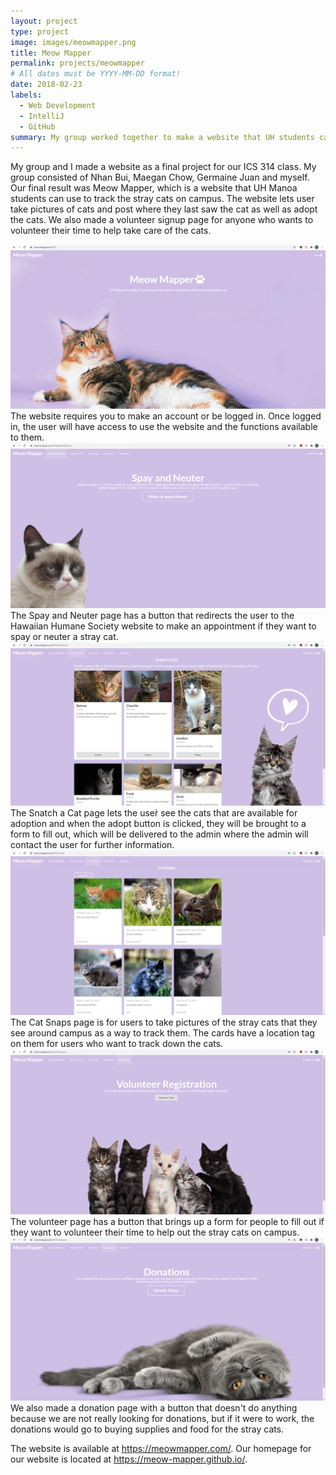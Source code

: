 ```yaml
---
layout: project
type: project
image: images/meowmapper.png
title: Meow Mapper
permalink: projects/meowmapper
# All dates must be YYYY-MM-DD format!
date: 2018-02-23
labels:
  - Web Development
  - IntelliJ
  - GitHub
summary: My group worked together to make a website that UH students can use to map the stray cats on campus.
---
```

My group and I made a website as a final project for our ICS 314 class. My group consisted of Nhan Bui, Maegan Chow, Germaine Juan and myself. Our final result was Meow Mapper, which is a website that UH Manoa students can use to track the stray cats on campus. The website lets user take pictures of cats and post where they last saw the cat as well as adopt the cats. We also made a volunteer signup page for anyone who wants to volunteer their time to help take care of the cats.

<img class="ui image" src="../images/meowmapper.png">
The website requires you to make an account or be logged in. Once logged in, the user will have access to use the website and the functions available to them.
<img class="ui image" src="../images/spayandneuter.png">
The Spay and Neuter page has a button that redirects the user to the Hawaiian Humane Society website to make an appointment if they want to spay or neuter a stray cat.
<img class="ui image" src="../images/snatchacat.png">
The Snatch a Cat page lets the user̀ see the cats that are available for adoption and when the adopt button is clicked, they will be brought to a form to fill out, which will be delivered to the admin where the admin will contact the user for further information.
<img class="ui image" src="../images/catsnaps.png">
The Cat Snaps page is for users to take pictures of the stray cats that they see around campus as a way to track them. The cards have a location tag on them for users who want to track down the cats.
<img class="ui image" src="../images/volunteer.png">
The volunteer page has a button that brings up a form for people to fill out if they want to volunteer their time to help out the stray cats on campus.
<img class="ui image" src="../images/donations.png">
We also made a donation page with a button that doesn't do anything because we are not really looking for donations, but if it were to work, the donations would go to buying supplies and food for the stray cats.

The website is available at <a href="https://meowmapper.com/">https://meowmapper.com/</a>. 
Our homepage for our website is located at <a href="https://meowmapper.com/">https://meow-mapper.github.io/</a>.
